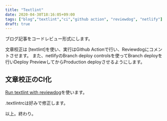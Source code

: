 ```yaml
---
title: "Textlint"
date: 2020-04-30T18:16:05+09:00
tags: ["blog","textlint","ci","github action", "reviewdog", "netlify"]
draft: true
---
```


ブログ記事をコードレビュー形式にします。

文章校正は [textlint]を使い、実行はGithub Actionで行い、Reviewdogにコメントさせます。
また、netlifyのBranch deploy controlsを使ってBranch deployを行いDeploy PreviewしてからProduction deployさせるようにします。



## 文章校正のCI化

[Run textlint with reviewdog](https://github.com/marketplace/actions/run-textlint-with-reviewdog)を使います。

.textlintrcは好みで修正します。

以上。終わり。

